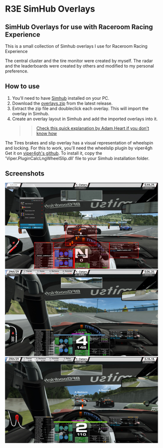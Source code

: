 # R3E SimHub Overlays

## SimHub Overlays for use with Raceroom Racing Experience

This is a small collection of Simhub overlays I use for Raceroom Racing Experience

The central cluster and the tire monitor were created by myself.
The radar and the leaderboards were created by others and modified to my personal preference.

## How to use
1. You'll need to have <a href="https://www.simhubdash.com/">Simhub</a> installed on your PC. 
2. Download the <a href="https://github.com/YvesCieters/R3E_SimHub_Overlays/releases">overlays.zip</a> from the latest release.
3. Extract the zip file and doubleclick each overlay. This will import the overlay in Simhub.
4. Create an overlay layout in Simhub and add the imported overlays into it. 
     >> <a href="https://www.youtube.com/watch?v=uVQ-F_DwkfI">Check this quick explanation by Adam Heart if you don't know how</a>

The Tires brakes and slip overlay has a visual representation of wheelspin and locking. 
For this to work, you'll need the wheelslip plugin by viper4gh
Get it on <a href="https://github.com/viper4gh/SimHub-Plugin-CalcLngWheelSlip">viper4gh's github</a>. 
To install it, copy the 'Viper.PluginCalcLngWheelSlip.dll' file to your Simhub installation folder.

## Screenshots

<img src="voorbeeld_layout.jpg"/>

<img src="voorbeeld_delta_ronde_en_sectortijden.jpg"/>

<img src="voorbeeld_radar.jpg"/>
